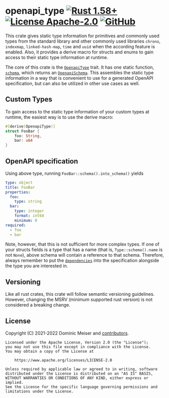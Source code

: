 # openapi_type [![Rust 1.58+](https://img.shields.io/badge/rustc-1.58+-orange.svg)](https://blog.rust-lang.org/2022/01/13/Rust-1.58.0.html) [![License Apache-2.0](https://img.shields.io/badge/license-Apache--2.0-blue.svg)](https://www.apache.org/licenses/LICENSE-2.0) [![GitHub](https://img.shields.io/badge/Code-On%20Github-blue?logo=GitHub)](https://github.com/msrd0/openapi_type)

This crate gives static type information for primitives and commonly used types from the standard library and other commonly used libraries `chrono`, `indexmap`, `linked-hash-map`, `time` and `uuid` when the according feature is enabled. Also, it provides a derive macro for structs and enums to gain access to their static type information at runtime.

The core of this crate is the [`OpenapiType`][__link0] trait. It has one static function, [`schema`][__link1], which returns an [`OpenapiSchema`][__link2]. This assembles the static type information in a way that is convenient to use for a generated OpenAPI specification, but can also be utilized in other use cases as well.


## Custom Types

To gain access to the static type information of your custom types at runtime, the easiest way is to use the derive macro:


```rust
#[derive(OpenapiType)]
struct FooBar {
	foo: String,
	bar: u64
}
```


## OpenAPI specification

Using above type, running `FooBar::schema().into_schema()` yields


```yaml
type: object
title: FooBar
properties:
  foo:
    type: string
  bar:
    type: integer
    format: int64
    minimum: 0
required:
  - foo
  - bar
```

Note, however, that this is not sufficient for more complex types. If one of your structs fields is a type that has a name (that is, `Type::schema().name` is not `None`), above schema will contain a reference to that schema. Therefore, always remember to put the [`dependencies`][__link3] into the specification alongside the type you are interested in.



## Versioning

Like all rust crates, this crate will follow semantic versioning guidelines. However, changing
the MSRV (minimum supported rust version) is not considered a breaking change.

## License

Copyright (C) 2021-2022 Dominic Meiser and [contributors].

```
Licensed under the Apache License, Version 2.0 (the "License");
you may not use this file except in compliance with the License.
You may obtain a copy of the License at

	https://www.apache.org/licenses/LICENSE-2.0

Unless required by applicable law or agreed to in writing, software
distributed under the License is distributed on an "AS IS" BASIS,
WITHOUT WARRANTIES OR CONDITIONS OF ANY KIND, either express or implied.
See the License for the specific language governing permissions and
limitations under the License.
```

 [contributors]: https://github.com/msrd0/openapi_type/graphs/contributors
 [__link0]: https://docs.rs/openapi_type/0.4.0/openapi_type/?search=openapi_type::OpenapiType
 [__link1]: https://docs.rs/openapi_type/0.4.0/openapi_type/?search=openapi_type::OpenapiType::schema
 [__link2]: https://docs.rs/openapi_type/0.4.0/openapi_type/?search=openapi_type::visitor::OpenapiSchema
 [__link3]: https://docs.rs/openapi_type/0.4.0/openapi_type/?search=openapi_type::visitor::OpenapiSchema::dependencies
